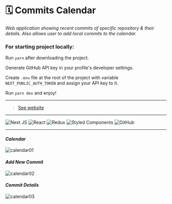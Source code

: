 # 🗓️ Commits Calendar

*Web application showing recent commits of specific repository & their details. Also allows user to add local commits to the calendar.*

### For starting project locally:

Run `yarn` after downloading the project.

Generate GitHub API key in your profile's developer settings.

Create `.env` file at the root of the project with variable `NEXT_PUBLIC_AUTH_TOKEN` and assign your API key to it.

Run `yarn dev` and enjoy!

<hr />

> [See website](https://commits-calendar.vercel.app/)
<hr />

![Next JS](https://img.shields.io/badge/Next-black?style=for-the-badge&logo=next.js&logoColor=white)
![React](https://img.shields.io/badge/react-%2320232a.svg?style=for-the-badge&logo=react&logoColor=%2361DAFB)
![Redux](https://img.shields.io/badge/redux-%23593d88.svg?style=for-the-badge&logo=redux&logoColor=white)
![Styled Components](https://img.shields.io/badge/styled--components-DB7093?style=for-the-badge&logo=styled-components&logoColor=white)
![GitHub](https://img.shields.io/badge/github-%23121011.svg?style=for-the-badge&logo=github&logoColor=white)
<hr />

#### *Calendar*

![calendar01](https://user-images.githubusercontent.com/46372998/178102480-4850b773-fc69-4301-9a65-9f287fa02315.png)

#### *Add New Commit*

![calendar02](https://user-images.githubusercontent.com/46372998/178102481-8f94026c-de7b-4544-8818-8179df8e0ceb.png)

#### *Commit Details*

![calendar03](https://user-images.githubusercontent.com/46372998/178102482-3959350f-9b9f-40d6-9a53-ae58b2f78db1.png)

